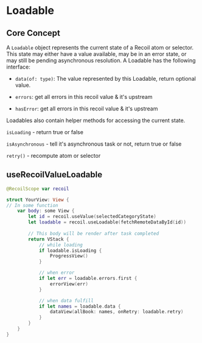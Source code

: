 # Loadable

## Core Concept

A `Loadable` object represents the current state of a Recoil atom or selector. This state may either have a value available, may be in an error state, or may still be pending asynchronous resolution. A Loadable has the following interface:

- `data(of: type)`: The value represented by this Loadable, return optional value. 

- `errors`: get all errors in this recoil value & it's upstream 

- `hasError`: get all errors in this recoil value & it's upstream 

Loadables also contain helper methods for accessing the current state.

`isLoading` - return true or false

`isAsynchronous` - tell it's asynchronous task or not, return true or false

`retry()` - recompute atom or selector 

## useRecoilValueLoadable

```swift
@RecoilScope var recoil

struct YourView: View {
// In some function 
    var body: some View {
        let id = recoil.useValue(selectedCategoryState)
        let loadable = recoil.useLoadable(fetchRemoteDataById(id))
        
        // This body will be render after task completed
        return VStack {
            // while loading
            if loadable.isLoading {
                ProgressView()
            }

            // when error
            if let err = loadable.errors.first {
                errorView(err)
            }

            // when data fulfill
            if let names = loadable.data {
                dataView(allBook: names, onRetry: loadable.retry)
            }
        }
    }
}
```
